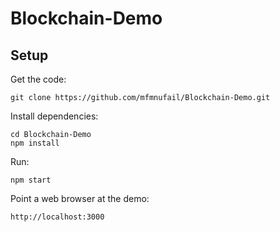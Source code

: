 # Blockchain-Demo

## Setup
Get the code:

```
git clone https://github.com/mfmnufail/Blockchain-Demo.git
```

Install dependencies:

```
cd Blockchain-Demo
npm install
```
Run:

```
npm start
```

Point a web browser at the demo:

```
http://localhost:3000
```

